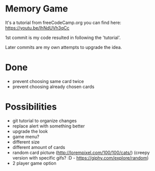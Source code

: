 # Memory Game

It's a tutorial from freeCodeCamp.org you can find here: https://youtu.be/lhNdUVh3qCc

1st commit is my code resulted in following the 'tutorial'.

Later commits are my own attempts to upgrade the idea.

# Done
- prevent choosing same card twice
- prevent choosing already chosen cards

# Possibilities
- git tutorial to organize changes
- replace alert with something better
- upgrade the look
- game menu?
- different size
- different amount of cards
- random card picture (http://lorempixel.com/100/100/cats/) (creepy version with specific gifs? :D - https://giphy.com/explore/random)
- 2 player game option
